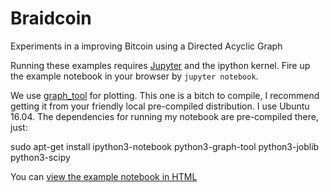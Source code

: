 # Braidcoin
Experiments in a improving Bitcoin using a Directed Acyclic Graph

Running these examples requires [Jupyter](http://jupyter.org/) and the ipython
kernel.  Fire up the example notebook in your browser by `jupyter notebook`.

We use [graph_tool](https://graph-tool.skewed.de/) for plotting.  This one is a
bitch to compile, I recommend getting it from your friendly local pre-compiled
distribution.  I use Ubuntu 16.04.  The dependencies for running my notebook are
pre-compiled there, just:

  sudo apt-get install ipython3-notebook python3-graph-tool python3-joblib python3-scipy

You can [view the example notebook in HTML](https://rawgit.com/mcelrath/braidcoin/master/Braid%2BExamples.html)
